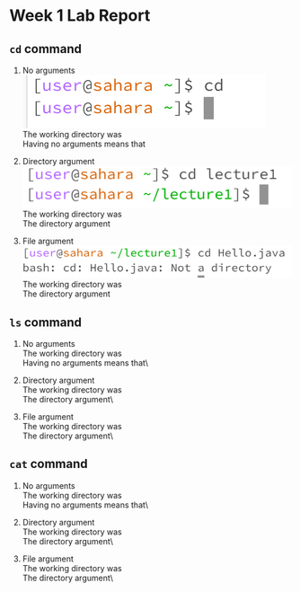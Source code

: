 # Week 1 Lab Report
## `cd` command

1. No arguments
![Image](cdnoargs.PNG)  
The working directory was  
Having no arguments means that  

3. Directory argument  
![Image](cddirectoryarg.PNG)  
The working directory was  
The directory argument  

4. File argument  
![Image](cdfilearg.PNG)  
The working directory was  
The directory argument  


## `ls` command
1. No arguments\
The working directory was\
Having no arguments means that\

2. Directory argument\
The working directory was\
The directory argument\

3. File argument\
The working directory was\
The directory argument\


## `cat` command
1. No arguments\
The working directory was\
Having no arguments means that\

2. Directory argument\
The working directory was\
The directory argument\

3. File argument\
The working directory was\
The directory argument\


